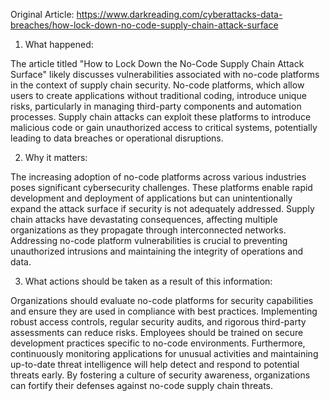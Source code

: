 Original Article: https://www.darkreading.com/cyberattacks-data-breaches/how-lock-down-no-code-supply-chain-attack-surface

1) What happened:

The article titled "How to Lock Down the No-Code Supply Chain Attack Surface" likely discusses vulnerabilities associated with no-code platforms in the context of supply chain security. No-code platforms, which allow users to create applications without traditional coding, introduce unique risks, particularly in managing third-party components and automation processes. Supply chain attacks can exploit these platforms to introduce malicious code or gain unauthorized access to critical systems, potentially leading to data breaches or operational disruptions.

2) Why it matters:

The increasing adoption of no-code platforms across various industries poses significant cybersecurity challenges. These platforms enable rapid development and deployment of applications but can unintentionally expand the attack surface if security is not adequately addressed. Supply chain attacks have devastating consequences, affecting multiple organizations as they propagate through interconnected networks. Addressing no-code platform vulnerabilities is crucial to preventing unauthorized intrusions and maintaining the integrity of operations and data.

3) What actions should be taken as a result of this information:

Organizations should evaluate no-code platforms for security capabilities and ensure they are used in compliance with best practices. Implementing robust access controls, regular security audits, and rigorous third-party assessments can reduce risks. Employees should be trained on secure development practices specific to no-code environments. Furthermore, continuously monitoring applications for unusual activities and maintaining up-to-date threat intelligence will help detect and respond to potential threats early. By fostering a culture of security awareness, organizations can fortify their defenses against no-code supply chain threats.
